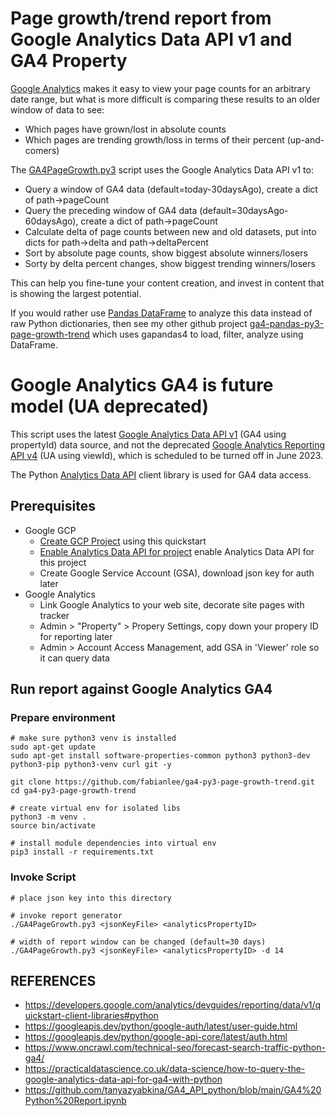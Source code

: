 # Page growth/trend report from Google Analytics Data API v1 and GA4 Property

[Google Analytics](https://analytics.google.com/) makes it easy to view your page counts for an arbitrary date range, but what is more difficult is comparing these results to an older window of data to see:

* Which pages have grown/lost in absolute counts
* Which pages are trending growth/loss in terms of their percent (up-and-comers)

The [GA4PageGrowth.py3](GA4PageGrowth.py3) script uses the Google Analytics Data API v1 to:

* Query a window of GA4 data (default=today-30daysAgo), create a dict of path->pageCount
* Query the preceding window of GA4 data (default=30daysAgo-60daysAgo), create a dict of path->pageCount
* Calculate delta of page counts between new and old datasets, put into dicts for path->delta and path->deltaPercent
* Sort by absolute page counts, show biggest absolute winners/losers
* Sorty by delta percent changes, show biggest trending winners/losers

This can help you fine-tune your content creation, and invest in content that is showing the largest potential.

If you would rather use [Pandas DataFrame](https://www.geeksforgeeks.org/python-pandas-dataframe/) to analyze this data instead of raw Python dictionaries, then see my other github project [ga4-pandas-py3-page-growth-trend](https://github.com/fabianlee/ga4-pandas-py3-page-growth-trend) which uses gapandas4 to load, filter, analyze using DataFrame.

# Google Analytics GA4 is future model (UA deprecated)

This script uses the latest [Google Analytics Data API v1](https://developers.google.com/analytics/devguides/reporting/data/v1) (GA4 using propertyId) data source, and not the deprecated [Google Analytics Reporting API v4](https://developers.google.com/analytics/devguides/reporting/core/v4) (UA using viewId), which is scheduled to be turned off in June 2023.

The Python [Analytics Data API](https://googleapis.dev/python/analyticsdata/latest/index.html) client library is used for GA4 data access.

## Prerequisites

* Google GCP
  * [Create GCP Project](https://developers.google.com/analytics/devguides/reporting/core/v4/quickstart/service-py) using this quickstart
  * [Enable Analytics Data API for project](https://console.cloud.google.com/start/api?id=analyticsreporting.googleapis.com&credential=client_key) enable Analytics Data API for this project
  * Create Google Service Account (GSA), download json key for auth later
* Google Analytics
  * Link Google Analytics to your web site, decorate site pages with tracker
  * Admin > "Property" > Propery Settings, copy down your propery ID for reporting later
  * Admin > Account Access Management, add GSA in 'Viewer' role so it can query data


## Run report against Google Analytics GA4

### Prepare environment

```
# make sure python3 venv is installed
sudo apt-get update
sudo apt-get install software-properties-common python3 python3-dev python3-pip python3-venv curl git -y

git clone https://github.com/fabianlee/ga4-py3-page-growth-trend.git
cd ga4-py3-page-growth-trend

# create virtual env for isolated libs
python3 -m venv .
source bin/activate

# install module dependencies into virtual env
pip3 install -r requirements.txt
```

### Invoke Script

```
# place json key into this directory

# invoke report generator
./GA4PageGrowth.py3 <jsonKeyFile> <analyticsPropertyID>

# width of report window can be changed (default=30 days)
./GA4PageGrowth.py3 <jsonKeyFile> <analyticsPropertyID> -d 14
```



## REFERENCES

* https://developers.google.com/analytics/devguides/reporting/data/v1/quickstart-client-libraries#python
* https://googleapis.dev/python/google-auth/latest/user-guide.html
* https://googleapis.dev/python/google-api-core/latest/auth.html
* https://www.oncrawl.com/technical-seo/forecast-search-traffic-python-ga4/
* https://practicaldatascience.co.uk/data-science/how-to-query-the-google-analytics-data-api-for-ga4-with-python
* https://github.com/tanyazyabkina/GA4_API_python/blob/main/GA4%20Python%20Report.ipynb
